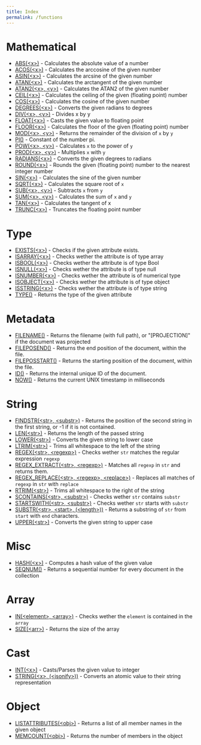 ```yaml
---
title: Index
permalink: /functions
---
```

# Mathematical

* [ABS(\<x>)](abs) - Calculates the absolute value of a number
* [ACOS(\<x>)](acos) - Calculates the arccosine of the given number
* [ASIN(\<x>)](asin) - Calculates the arcsine of the given number
* [ATAN(\<x>)](atan) - Calculates the arctangent of the given number
* [ATAN2(\<x>, \<y>)](atan2) - Calculates the ATAN2 of the given number
* [CEIL(\<x>)](ceil) - Calculates the ceiling of the given (floating point) number
* [COS(\<x>)](cos) - Calculates the cosine of the given number
* [DEGREES(\<x>)](degrees) - Converts the given radians to degrees
* [DIV(\<x>, \<y>)](div) - Divides x by y
* [FLOAT(\<x>)](float) - Casts the given value to floating point
* [FLOOR(\<x>)](floor) - Calculates the floor of the given (floating point) number
* [MOD(\<x>, \<y>)](mod) - Returns the remainder of the division of `x` by `y`
* [PI()](pi) - Constant of the number pi.
* [POW(\<x>, \<y>)](pow) - Calculates `x` to the power of `y`
* [PROD(\<x>, \<y>)](prod) - Multiplies `x` with `y`
* [RADIANS(\<x>)](radians) - Converts the given degrees to radians
* [ROUND(\<x>)](round) - Rounds the given (floating point) number to the nearest integer number
* [SIN(\<x>)](sin) - Calculates the sine of the given number
* [SQRT(\<x>)](sqrt) - Calculates the square root of `x`
* [SUB(\<x>, \<y>)](sub) - Subtracts `x` from `y`
* [SUM(\<x>, \<y>)](sum) - Calculates the sum of `x` and `y`
* [TAN(\<x>)](tan) - Calculates the tangent of x
* [TRUNC(\<x>)](trunc) - Truncates the floating point number

# Type

* [EXISTS(\<x>)](exists) - Checks if the given attribute exists.
* [ISARRAY(\<x>)](isarray) - Checks wether the attribute is of type array
* [ISBOOL(\<x>)](isbool) - Checks wether the attribute is of type Bool
* [ISNULL(\<x>)](isnull) - Checks wether the attribute is of type null
* [ISNUMBER(\<x>)](isnumber) - Checks wether the attribute is of numerical type
* [ISOBJECT(\<x>)](isobject) - Checks wether the attribute is of type object
* [ISSTRING(\<x>)](isstring) - Checks wether the attribute is of type string
* [TYPE()](type) - Returns the type of the given attribute

# Metadata

* [FILENAME()](filename) - Returns the filename (with full path), or "[PROJECTION]" if the document was projected
* [FILEPOSEND()](fileposend) - Returns the end position of the document, within the file.
* [FILEPOSSTART()](fileposstart) - Returns the starting position of the document, within the file.
* [ID()](id) - Returns the internal unique ID of the document.
* [NOW()](now) - Returns the current UNIX timestamp in milliseconds

# String

* [FINDSTR(\<str>, \<substr>)](findstr) - Returns the position of the second string in the first string, or -1 if it is not contained.
* [LEN(\<str>)](len) - Returns the length of the passed string
* [LOWER(\<str>)](lower) - Converts the given string to lower case
* [LTRIM(\<str>)](ltrim) - Trims all whitespace to the left of the string
* [REGEX(\<str>, \<regexp>)](regex) - Checks wether `str` matches the regular expression `regexp`
* [REGEX_EXTRACT(\<str>, \<regexp>)](regex_extract) - Matches all `regexp` in `str` and returns them.
* [REGEX_REPLACE(\<str>, \<regexp>, \<replace>)](regex_replace) - Replaces all matches of `regexp` in `str` with `replace`
* [RTRIM(\<str>)](rtrim) - Trims all whitespace to the right of the string
* [SCONTAINS(\<str>, \<substr>)](scontains) - Checks wether `str` contains `substr`
* [STARTSWITH(\<str>, \<substr>)](startswith) - Checks wether `str` starts with `substr`
* [SUBSTR(\<str>, \<start>, (\<length>))](substr) - Returns a substring of `str` from `start` with `end` characters.
* [UPPER(\<str>)](upper) - Converts the given string to upper case

# Misc

* [HASH(\<x>)](hash) - Computes a hash value of the given value
* [SEQNUM()](seqnum) - Returns a sequential number for every document in the collection

# Array

* [IN(\<element>, \<array>)](in) - Checks wether the `element` is contained in the `array`
* [SIZE(\<arr>)](size) - Returns the size of the array

# Cast

* [INT(\<x>)](int) - Casts/Parses the given value to integer
* [STRING(\<x>, (\<jsonify>))](string) - Converts an atomic value to their string representation

# Object

* [LISTATTRIBUTES(\<obj>)](listattributes) - Returns a list of all member names in the given object
* [MEMCOUNT(\<obj>)](memcount) - Returns the number of members in the object

